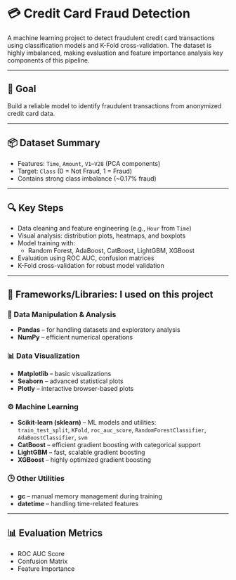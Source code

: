 # 💳 Credit Card Fraud Detection

A machine learning project to detect fraudulent credit card transactions using classification models and K-Fold cross-validation. The dataset is highly imbalanced, making evaluation and feature importance analysis key components of this pipeline.

---

## 🎯 Goal

Build a reliable model to identify fraudulent transactions from anonymized credit card data.

---

## 📦 Dataset Summary

- Features: `Time`, `Amount`, `V1`–`V28` (PCA components)
- Target: `Class` (0 = Not Fraud, 1 = Fraud)
- Contains strong class imbalance (~0.17% fraud)

---

## 🔍 Key Steps

- Data cleaning and feature engineering (e.g., `Hour` from `Time`)
- Visual analysis: distribution plots, heatmaps, and boxplots
- Model training with:
  - Random Forest, AdaBoost, CatBoost, LightGBM, XGBoost
- Evaluation using ROC AUC, confusion matrices
- K-Fold cross-validation for robust model validation

---

## 🧰 Frameworks/Libraries: I used on this project

### 🧮 Data Manipulation & Analysis
- **Pandas** – for handling datasets and exploratory analysis  
- **NumPy** – efficient numerical operations  

### 📊 Data Visualization
- **Matplotlib** – basic visualizations  
- **Seaborn** – advanced statistical plots  
- **Plotly** – interactive browser-based plots  

### ⚙️ Machine Learning
- **Scikit-learn (sklearn)** – ML models and utilities:  
  `train_test_split`, `KFold`, `roc_auc_score`, `RandomForestClassifier`, `AdaBoostClassifier`, `svm`  
- **CatBoost** – efficient gradient boosting with categorical support  
- **LightGBM** – fast, scalable gradient boosting  
- **XGBoost** – highly optimized gradient boosting  

### 🕒 Other Utilities
- **gc** – manual memory management during training  
- **datetime** – handling time-related features  

---

## 📊 Evaluation Metrics

- ROC AUC Score  
- Confusion Matrix  
- Feature Importance




